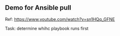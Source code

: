 ## Demo for Ansible pull

Ref: https://www.youtube.com/watch?v=sn1HQq_GFNE

Task: determine whihc playbook runs first
